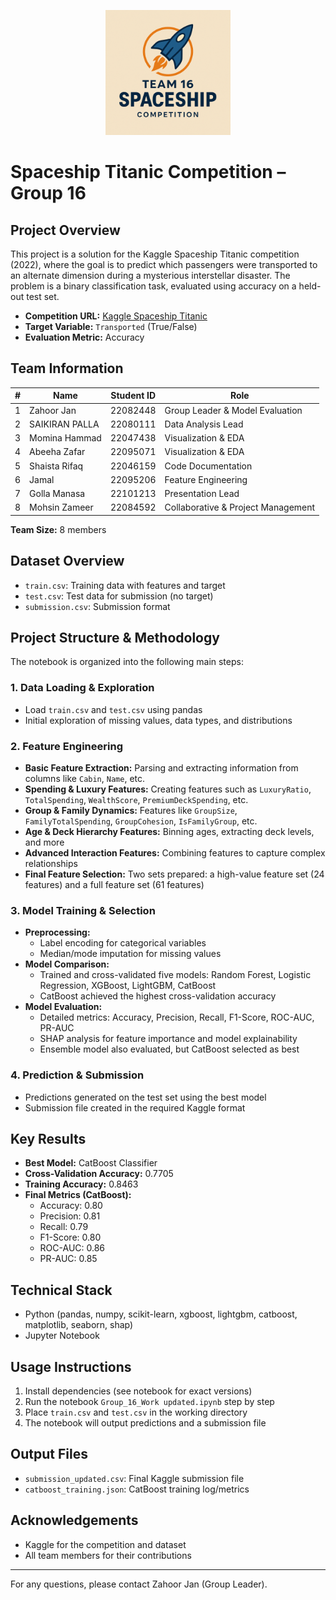 <p align="center">
  <img src="logo.png" alt="Team Logo" width="200"/>
</p>

# Spaceship Titanic Competition – Group 16

## Project Overview
This project is a solution for the Kaggle Spaceship Titanic competition (2022), where the goal is to predict which passengers were transported to an alternate dimension during a mysterious interstellar disaster. The problem is a binary classification task, evaluated using accuracy on a held-out test set.

- **Competition URL:** [Kaggle Spaceship Titanic](https://www.kaggle.com/competitions/spaceship-titanic)
- **Target Variable:** `Transported` (True/False)
- **Evaluation Metric:** Accuracy

## Team Information
| # | Name           | Student ID | Role                                 |
|---|----------------|------------|--------------------------------------|
| 1 | Zahoor Jan     | 22082448   | Group Leader & Model Evaluation      |
| 2 | SAIKIRAN PALLA | 22080111   | Data Analysis Lead                   |
| 3 | Momina Hammad  | 22047438   | Visualization & EDA                  |
| 4 | Abeeha Zafar   | 22095071   | Visualization & EDA                  |
| 5 | Shaista Rifaq  | 22046159   | Code Documentation                   |
| 6 | Jamal          | 22095206   | Feature Engineering                  |
| 7 | Golla Manasa   | 22101213   | Presentation Lead                    |
| 8 | Mohsin Zameer  | 22084592   | Collaborative & Project Management   |

**Team Size:** 8 members

## Dataset Overview
- `train.csv`: Training data with features and target
- `test.csv`: Test data for submission (no target)
- `submission.csv`: Submission format

## Project Structure & Methodology
The notebook is organized into the following main steps:

### 1. Data Loading & Exploration
- Load `train.csv` and `test.csv` using pandas
- Initial exploration of missing values, data types, and distributions

### 2. Feature Engineering
- **Basic Feature Extraction:** Parsing and extracting information from columns like `Cabin`, `Name`, etc.
- **Spending & Luxury Features:** Creating features such as `LuxuryRatio`, `TotalSpending`, `WealthScore`, `PremiumDeckSpending`, etc.
- **Group & Family Dynamics:** Features like `GroupSize`, `FamilyTotalSpending`, `GroupCohesion`, `IsFamilyGroup`, etc.
- **Age & Deck Hierarchy Features:** Binning ages, extracting deck levels, and more
- **Advanced Interaction Features:** Combining features to capture complex relationships
- **Final Feature Selection:** Two sets prepared: a high-value feature set (24 features) and a full feature set (61 features)

### 3. Model Training & Selection
- **Preprocessing:**
  - Label encoding for categorical variables
  - Median/mode imputation for missing values
- **Model Comparison:**
  - Trained and cross-validated five models: Random Forest, Logistic Regression, XGBoost, LightGBM, CatBoost
  - CatBoost achieved the highest cross-validation accuracy
- **Model Evaluation:**
  - Detailed metrics: Accuracy, Precision, Recall, F1-Score, ROC-AUC, PR-AUC
  - SHAP analysis for feature importance and model explainability
  - Ensemble model also evaluated, but CatBoost selected as best

### 4. Prediction & Submission
- Predictions generated on the test set using the best model
- Submission file created in the required Kaggle format

## Key Results
- **Best Model:** CatBoost Classifier
- **Cross-Validation Accuracy:** 0.7705
- **Training Accuracy:** 0.8463
- **Final Metrics (CatBoost):**
  - Accuracy: 0.80
  - Precision: 0.81
  - Recall: 0.79
  - F1-Score: 0.80
  - ROC-AUC: 0.86
  - PR-AUC: 0.85

## Technical Stack
- Python (pandas, numpy, scikit-learn, xgboost, lightgbm, catboost, matplotlib, seaborn, shap)
- Jupyter Notebook

## Usage Instructions
1. Install dependencies (see notebook for exact versions)
2. Run the notebook `Group_16_Work updated.ipynb` step by step
3. Place `train.csv` and `test.csv` in the working directory
4. The notebook will output predictions and a submission file

## Output Files
- `submission_updated.csv`: Final Kaggle submission file
- `catboost_training.json`: CatBoost training log/metrics

## Acknowledgements
- Kaggle for the competition and dataset
- All team members for their contributions

---
For any questions, please contact Zahoor Jan (Group Leader).
